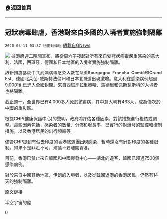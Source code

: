 ###  [:house:返回首頁](https://github.com/ourhimalayas/txt)
---

## 冠狀病毒肆虐，香港對來自多國的入境者實施強制隔離
`2020-03-11 03:37 秘密翻译组` [轉載自GNews](https://gnews.org/zh-hant/138521/)

![](https://s3-ap-northeast-1.amazonaws.com/news.guo.offload.media/wp-content/uploads/2020/03/11033545/1-51.png)
據港府週二晚間宣布，將從周六午夜起對所有來自受冠狀病毒嚴重感染的意大利、法國，西班牙，德國和日本地區的入境者實施強制隔離。

該新措施基於中共武漢病毒感染人數在法國Bourgogne-Franche-Comté和Grand Est、德國北萊茵-威斯特法倫州和日本北海道出現激增。意大利在感染病例超過9,000後,已進入全國封閉。來自西班牙拉里奧哈、馬德里和佩斯瓦斯科的入境者也將隔離。

截止週一，全世界已有4,000多人死於該疾病，其中意大利有463人，成為僅次於中國的重災區。

根據CHP(健康保護中心)的聲明，政府將評估各種因素，對該措施進行複核或調整。這些因素包括，感染者的數量、分佈和增長率，已實行的對爆發的監控和控制措施，以及香港居民的出行頻率等。

儘管CHP提到有個去印度的香港旅遊團出現感染，暫時還沒有針對印度的各種限制。如果不是非走不可，建議不要離開香港。

目前，香港已禁止來自韓國和中國爆發中心——湖北的遊客，韓國已超過7500個感染病例。

對於來自中國其他地區、伊朗的入境者，以及從韓國返港的香港居民，仍然有14天的強制隔離。

[原文鏈接](https://www.hongkongfp.com/2020/03/10/just-coronavirus-hong-kong-imposes-mandatory-quarantine-tourists-italy-parts-france-germany-japan-amid-outbreak/)

半空宇宙的屋

0
